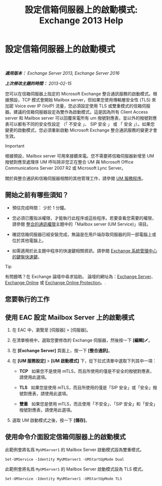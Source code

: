 ﻿---
title: '設定信箱伺服器上的啟動模式: Exchange 2013 Help'
TOCTitle: 設定信箱伺服器上的啟動模式
ms:assetid: 4457d6a0-52bd-4269-8cb5-d34d7fe9bfc3
ms:mtpsurl: https://technet.microsoft.com/zh-tw/library/Ee423544(v=EXCHG.150)
ms:contentKeyID: 50553975
ms.date: 05/21/2018
mtps_version: v=EXCHG.150
ms.translationtype: MT
---

# 設定信箱伺服器上的啟動模式

 

_**適用版本：** Exchange Server 2013, Exchange Server 2016_

_**上次修改主題的時間：** 2013-02-15_

您可以在信箱伺服器上指定的 Microsoft Exchange 整合通訊服務的啟動模式。根據預設，TCP 模式會開始 Mailbox server，但如果您使用傳輸層安全性 (TLS) 來加密 Voice over IP (VoIP) 流量，您必須設定使用 TLS 或雙重模式的信箱伺服器。建議的信箱伺服器設定為雙作為啟動模式。這是因為所有 Client Access server 和 Mailbox server 可以回覆來電所有 um 撥號對應表，並以外的撥號對應表可以都有不同的安全性設定 （「 不安全 」、 SIP 安全 」 或 「 安全 」）。如果您變更的啟動模式，您必須重新啟動 Microsoft Exchange 整合通訊服務的變更才會生效。


> [!IMPORTANT]  
> 根據預設，Mailbox server 可用來接聽來電。您不需要將信箱伺服器新增至 UM 撥號對應至處理序 UM 呼叫除非您正在整合 UM 與 Microsoft Office Communications Server 2007 R2 或 Microsoft Lync Server。




關於與整合通訊和信箱伺服器相關的其他管理工作，請參閱 [UM 服務程序](um-services-procedures-exchange-2013-help.md)。

## 開始之前有哪些須知？

  - 預估完成時間： 少於 1 分鐘。

  - 您必須已獲指派權限，才能執行此程序或這些程序。若要查看您需要的權限，請參閱 [整合的通訊權限](unified-messaging-permissions-exchange-2013-help.md)主題中的「Mailbox server (UM Service)」項目。

  - 確認信箱伺服器已經安裝完成，無論是在用戶端存取伺服器的同一部電腦上或位於其他電腦上。

  - 如需適用於此主題中程序的快速鍵相關資訊，請參閱 [Exchange 系統管理中心的鍵盤快速鍵](keyboard-shortcuts-in-the-exchange-admin-center-exchange-online-protection-help.md)。


> [!TIP]  
> 有問題嗎？在 Exchange 論壇中尋求協助。 論壇的網址為：<a href="https://go.microsoft.com/fwlink/p/?linkid=60612">Exchange Server</a>、 <a href="https://go.microsoft.com/fwlink/p/?linkid=267542">Exchange Online</a> 或 <a href="https://go.microsoft.com/fwlink/p/?linkid=285351">Exchange Online Protection</a>。.




## 您要執行的工作

## 使用 EAC 設定 Mailbox Server 上的啟動模式

1.  在 EAC 中，瀏覽至 \[伺服器\] \> \[伺服器\]。

2.  在清單檢視中，選取您要修改的 Exchange 伺服器，然後按一下 **\[編輯\]**![編輯圖示](images/JJ218640.6f53ccb2-1f13-4c02-bea0-30690e6ea71d(EXCHG.150).gif "編輯圖示")。

3.  在 **\[Exchange Server\]** 頁面上，按一下 **\[整合通訊\]**。

4.  在 **\[UM 服務設定\]** \> **\[UM 啟動模式\]** 下，從下拉式清單中選取下列其中一項：
    
      - **TCP**   如果您不是使用 mTLS，而且所使用的僅是不安全的撥號對應表，請使用此選項。
    
      - **TLS**   如果您是使用 mTLS，而且所使用的僅是「SIP 安全」或「安全」撥號對應表，請使用此選項。
    
      - **雙重**   如果您是使用 mTLS，而且使用「不安全」、「SIP 安全」和「安全」撥號對應表，請使用此選項。

5.  選取 UM 啟動模式之後，按一下 **\[儲存\]**。

## 使用命令介面設定信箱伺服器上的啟動模式

此範例會將名爲 `MyUMServer1` 的 Mailbox Server 啟動模式設為雙重模式。

    Set-UMService -Identity MyUMServer1 -UMStartUpMode Dual

此範例會將名爲 `MyUMServer1` 的 Mailbox Server 啟動模式設為 TLS 模式。

    Set-UMService -Identity MyUMServer1 -UMStartUpMode TLS

